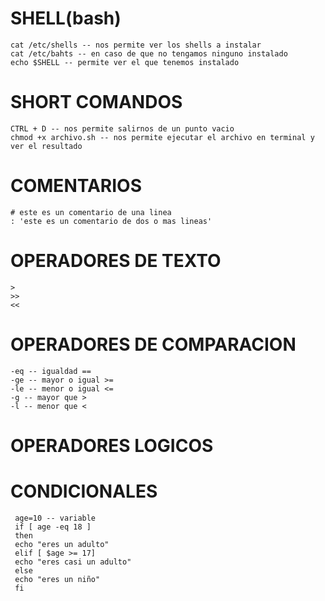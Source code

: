 # SHELL(bash)
    cat /etc/shells -- nos permite ver los shells a instalar
    cat /etc/bahts -- en caso de que no tengamos ninguno instalado
    echo $SHELL -- permite ver el que tenemos instalado
    
# SHORT COMANDOS
    CTRL + D -- nos permite salirnos de un punto vacio
    chmod +x archivo.sh -- nos permite ejecutar el archivo en terminal y ver el resultado

# COMENTARIOS
    # este es un comentario de una linea
    : 'este es un comentario de dos o mas lineas'

# OPERADORES DE TEXTO
    >
    >>
    <<
    
# OPERADORES DE COMPARACION
    -eq -- igualdad ==
    -ge -- mayor o igual >=
    -le -- menor o igual <=
    -g -- mayor que >
    -l -- menor que <

# OPERADORES LOGICOS


# CONDICIONALES
     age=10 -- variable
     if [ age -eq 18 ]
     then
     echo "eres un adulto"
     elif [ $age >= 17]
     echo "eres casi un adulto"
     else
     echo "eres un niño"
     fi
